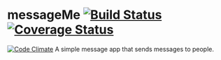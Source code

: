 
# messageMe [![Build Status](https://travis-ci.org/Daymorelah/messageMe.svg?branch=test)](https://travis-ci.org/Daymorelah/messageMe)    [![Coverage Status](https://coveralls.io/repos/github/Daymorelah/messageMe/badge.svg?branch=test)](https://coveralls.io/github/Daymorelah/messageMe?branch=test) 
[![Code Climate](https://codeclimate.com/github/Daymorelah/messageMe/badges/gpa.svg)](https://codeclimate.com/github/Daymorelah/messageMe)
A simple message app that sends messages to people. 
